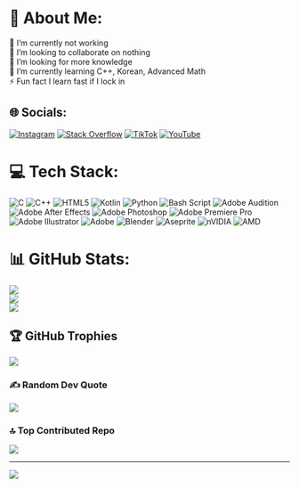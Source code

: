 # 💫 About Me:
🔭 I’m currently not working<br>👯 I’m looking to collaborate on nothing<br>🤝 I’m looking for more knowledge<br>🌱 I’m currently learning C++, Korean, Advanced Math<br>⚡ Fun fact I learn fast if I lock in 


## 🌐 Socials:
[![Instagram](https://img.shields.io/badge/Instagram-%23E4405F.svg?logo=Instagram&logoColor=white)](https://instagram.com/yep.sultannn) [![Stack Overflow](https://img.shields.io/badge/-Stackoverflow-FE7A16?logo=stack-overflow&logoColor=white)](https://stackoverflow.com/users/YepSultan) [![TikTok](https://img.shields.io/badge/TikTok-%23000000.svg?logo=TikTok&logoColor=white)](https://tiktok.com/@just.sultannn) [![YouTube](https://img.shields.io/badge/YouTube-%23FF0000.svg?logo=YouTube&logoColor=white)](https://youtube.com/@justsularebrith) 

# 💻 Tech Stack:
![C](https://img.shields.io/badge/c-%2300599C.svg?style=for-the-badge&logo=c&logoColor=white) ![C++](https://img.shields.io/badge/c++-%2300599C.svg?style=for-the-badge&logo=c%2B%2B&logoColor=white) ![HTML5](https://img.shields.io/badge/html5-%23E34F26.svg?style=for-the-badge&logo=html5&logoColor=white) ![Kotlin](https://img.shields.io/badge/kotlin-%237F52FF.svg?style=for-the-badge&logo=kotlin&logoColor=white) ![Python](https://img.shields.io/badge/python-3670A0?style=for-the-badge&logo=python&logoColor=ffdd54) ![Bash Script](https://img.shields.io/badge/bash_script-%23121011.svg?style=for-the-badge&logo=gnu-bash&logoColor=white) ![Adobe Audition](https://img.shields.io/badge/Adobe%20Audition-9999FF.svg?style=for-the-badge&logo=Adobe%20Audition&logoColor=white) ![Adobe After Effects](https://img.shields.io/badge/Adobe%20After%20Effects-9999FF.svg?style=for-the-badge&logo=Adobe%20After%20Effects&logoColor=white) ![Adobe Photoshop](https://img.shields.io/badge/adobe%20photoshop-%2331A8FF.svg?style=for-the-badge&logo=adobe%20photoshop&logoColor=white) ![Adobe Premiere Pro](https://img.shields.io/badge/Adobe%20Premiere%20Pro-9999FF.svg?style=for-the-badge&logo=Adobe%20Premiere%20Pro&logoColor=white) ![Adobe Illustrator](https://img.shields.io/badge/adobe%20illustrator-%23FF9A00.svg?style=for-the-badge&logo=adobe%20illustrator&logoColor=white) ![Adobe](https://img.shields.io/badge/adobe-%23FF0000.svg?style=for-the-badge&logo=adobe&logoColor=white) ![Blender](https://img.shields.io/badge/blender-%23F5792A.svg?style=for-the-badge&logo=blender&logoColor=white) ![Aseprite](https://img.shields.io/badge/Aseprite-FFFFFF?style=for-the-badge&logo=Aseprite&logoColor=#7D929E) ![nVIDIA](https://img.shields.io/badge/nVIDIA-%2376B900.svg?style=for-the-badge&logo=nVIDIA&logoColor=white) ![AMD](https://img.shields.io/badge/AMD-%23000000.svg?style=for-the-badge&logo=amd&logoColor=white)
# 📊 GitHub Stats:
![](https://github-readme-stats.vercel.app/api?username=YepSultan&theme=dark&hide_border=false&include_all_commits=true&count_private=false)<br/>
![](https://nirzak-streak-stats.vercel.app/?user=YepSultan&theme=dark&hide_border=false)<br/>
![](https://github-readme-stats.vercel.app/api/top-langs/?username=YepSultan&theme=dark&hide_border=false&include_all_commits=true&count_private=false&layout=compact)

## 🏆 GitHub Trophies
![](https://github-profile-trophy.vercel.app/?username=YepSultan&theme=radical&no-frame=false&no-bg=true&margin-w=4)

### ✍️ Random Dev Quote
![](https://quotes-github-readme.vercel.app/api?type=horizontal&theme=radical)

### 🔝 Top Contributed Repo
![](https://github-contributor-stats.vercel.app/api?username=YepSultan&limit=5&theme=dark&combine_all_yearly_contributions=true)

---
[![](https://visitcount.itsvg.in/api?id=YepSultan&icon=0&color=0)](https://visitcount.itsvg.in)

<!-- Proudly created with GPRM ( https://gprm.itsvg.in ) -->
